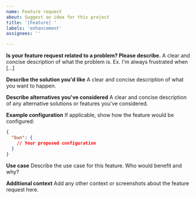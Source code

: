 ```yaml
---
name: Feature request
about: Suggest an idea for this project
title: '[Feature] '
labels: 'enhancement'
assignees: ''

---
```


**Is your feature request related to a problem? Please describe.**
A clear and concise description of what the problem is. Ex. I'm always frustrated when [...]

**Describe the solution you'd like**
A clear and concise description of what you want to happen.

**Describe alternatives you've considered**
A clear and concise description of any alternative solutions or features you've considered.

**Example configuration**
If applicable, show how the feature would be configured:
```json
{
  "bun": {
    // Your proposed configuration
  }
}
```

**Use case**
Describe the use case for this feature. Who would benefit and why?

**Additional context**
Add any other context or screenshots about the feature request here.